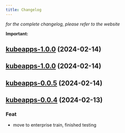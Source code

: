 ```yaml
---
title: Changelog
---
```



*for the complete changelog, please refer to the website*

**Important:**








































## [kubeapps-1.0.0](https://github.com/truecharts/charts/compare/kubeapps-0.0.5...kubeapps-1.0.0) (2024-02-14)


## [kubeapps-1.0.0](https://github.com/truecharts/charts/compare/kubeapps-0.0.5...kubeapps-1.0.0) (2024-02-14)


## [kubeapps-0.0.5](https://github.com/truecharts/charts/compare/kubeapps-0.0.4...kubeapps-0.0.5) (2024-02-14)


## [kubeapps-0.0.4](https://github.com/truecharts/charts/compare/kubeapps-0.0.3...kubeapps-0.0.4) (2024-02-13)

### Feat



- move to enterprise train, finished testing